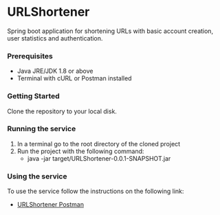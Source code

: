 # URLShortener
Spring boot application for shortening URLs with basic account creation, user statistics and authentication.

### Prerequisites
* Java JRE/JDK 1.8 or above
* Terminal with cURL or Postman installed

### Getting Started
Clone the repository to your local disk.

### Running the service
1. In a terminal go to the root directory of the cloned project
2. Run the project with the following command:
   * java -jar target/URLShortener-0.0.1-SNAPSHOT.jar
 
### Using the service
To use the service follow the instructions on the following link:
* [URLShortener Postman](https://documenter.getpostman.com/view/7402150/S1LyVTKx?version=latest)

